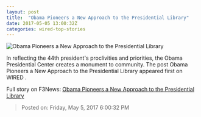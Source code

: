 ```yaml
---
layout: post
title:  "Obama Pioneers a New Approach to the Presidential Library"
date: 2017-05-05 13:00:32Z
categories: wired-top-stories
---
```


![Obama Pioneers a New Approach to the Presidential Library](https://www.wired.com/wp-content/uploads/2017/05/OC-HP-1200x630-e1493857906399.jpg)

In reflecting the 44th president's proclivities and priorities, the Obama Presidential Center creates a monument to community. The post Obama Pioneers a New Approach to the Presidential Library appeared first on WIRED .


Full story on F3News: [Obama Pioneers a New Approach to the Presidential Library](http://www.f3nws.com/n/xJgv4G)

> Posted on: Friday, May 5, 2017 6:00:32 PM
